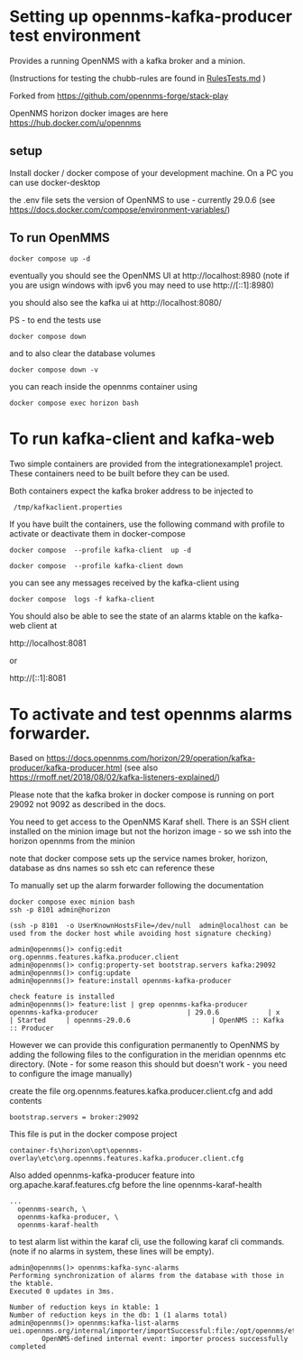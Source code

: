 # Setting up opennms-kafka-producer test environment

Provides a running OpenNMS with a kafka broker and a minion.

(Instructions for testing the chubb-rules are found in [RulesTests.md](../RulesTests.md)  )

Forked from https://github.com/opennms-forge/stack-play

OpenNMS horizon docker images are here
https://hub.docker.com/u/opennms

## setup
Install docker / docker compose of your development machine.
On a PC you can use docker-desktop

the .env file sets the version of OpenNMS to use - currently 29.0.6
(see https://docs.docker.com/compose/environment-variables/)


## To run OpenMMS

```
docker compose up -d
```

eventually you should see the OpenNMS UI at http://localhost:8980
(note if you are usign windows with ipv6 you may need to use http://[::1]:8980)

you should also see the kafka ui at http://localhost:8080/

PS - to end the tests use

```
docker compose down
```
and to also clear the database volumes

```
docker compose down -v
```

you can reach inside the opennms container using

```
docker compose exec horizon bash
```

# To run kafka-client and kafka-web
Two simple containers are provided from the integrationexample1 project.
These containers need to be built before they can be used.

Both containers expect the kafka broker address to be injected to

```
 /tmp/kafkaclient.properties
 ```

If you have built the containers, use the following command with profile to activate or deactivate them in docker-compose

```
docker compose  --profile kafka-client  up -d

docker compose  --profile kafka-client down
```
you can see any messages received by the kafka-client using

```
docker compose  logs -f kafka-client
```

You should also be able to see the state of an alarms ktable on the kafka-web client at

http://localhost:8081

or 

http://[::1]:8081

# To activate and test opennms alarms forwarder.

Based on https://docs.opennms.com/horizon/29/operation/kafka-producer/kafka-producer.html
(see also https://rmoff.net/2018/08/02/kafka-listeners-explained/)

Please note that the kafka broker in docker compose is running on port 29092  not 9092 as described in the docs.

You need to get access to the OpenNMS Karaf shell. 
There is an SSH client installed on the minion image but not the horizon image - so we ssh into the horizon opennms from the minion

note that docker compose sets up the service names broker, horizon, database as dns names so ssh etc can reference these

To manually set up the alarm forwarder following the documentation

```
docker compose exec minion bash
ssh -p 8101 admin@horizon

(ssh -p 8101  -o UserKnownHostsFile=/dev/null  admin@localhost can be used from the docker host while avoiding host signature checking)

admin@opennms()> config:edit org.opennms.features.kafka.producer.client
admin@opennms()> config:property-set bootstrap.servers kafka:29092
admin@opennms()> config:update
admin@opennms()> feature:install opennms-kafka-producer

check feature is installed
admin@opennms()> feature:list | grep opennms-kafka-producer
opennms-kafka-producer                      | 29.0.6            | x        | Started     | opennms-29.0.6                    | OpenNMS :: Kafka :: Producer
```
However we can provide this configuration permanently to OpenNMS by adding the following files to the configuration in the meridian opennms etc directory. (Note - for some reason this should but  doesn't work - you need to configure the image manually)

create the file org.opennms.features.kafka.producer.client.cfg and add contents

```
bootstrap.servers = broker:29092
```

This file is put in the docker compose project

```
container-fs\horizon\opt\opennms-overlay\etc\org.opennms.features.kafka.producer.client.cfg 
```

Also added opennms-kafka-producer feature into org.apache.karaf.features.cfg before the line opennms-karaf-health

```
...
  opennms-search, \
  opennms-kafka-producer, \
  opennms-karaf-health

```

to test alarm list within the karaf cli, use the following karaf cli commands. 
(note if no alarms in system, these lines will be empty).

```
admin@opennms()> opennms:kafka-sync-alarms
Performing synchronization of alarms from the database with those in the ktable.
Executed 0 updates in 3ms.

Number of reduction keys in ktable: 1
Number of reduction keys in the db: 1 (1 alarms total)
admin@opennms()> opennms:kafka-list-alarms
uei.opennms.org/internal/importer/importSuccessful:file:/opt/opennms/etc/imports/Minions.xml
        OpenNMS-defined internal event: importer process successfully completed
```



